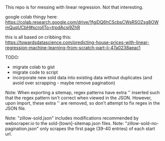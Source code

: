 This repo is for messing with linear regression.  Not that interesting.

google colab thingy here:
https://colab.research.google.com/drive/1fgjDQ6hCScbsCWsRSOZsg8OWmQuqUCbH#scrollTo=trpdAcsj9ZhR


this is all based on cribbing this:
https://towardsdatascience.com/predicting-house-prices-with-linear-regression-machine-learning-from-scratch-part-ii-47a0238aeac1

TODO:
* migrate colab to gist
* migrate code to script
* incorporate new sold data into existing data without duplicates (and avoid over scrapping - maybe remove pagination)

Note:  When exporting a sitemap, regex patterns have extra '\' inserted such that the regex pattern isn't correct when viewed in the JSON.  However, upon import, these extra '\' are removed, so don't attempt to fix regex in the JSON file.

Note: "zillow-sold.json" includes modifications recommended by webscraper.io to the sold-[town]-sitemap.json files.
Note: "zillow-sold-no-pagination.json" only scrapes the first page (39-40 entries) of each start url.